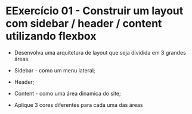 # EExercício 01 - Construir um layout com sidebar / header / content utilizando flexbox

- Desenvolva uma arquitetura de layout que seja dividida em 3 grandes áreas.

- Sidebar - como um menu lateral;

- Header;

- Content - como uma área dinamica do site;

- Aplique 3 cores diferentes para cada uma das áreas
